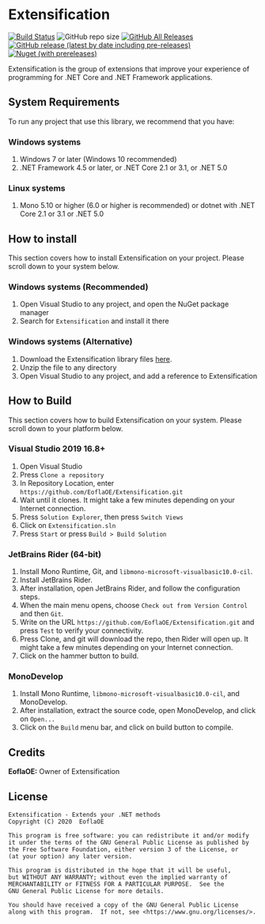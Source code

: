 # Extensification

[![Build Status](https://travis-ci.org/EoflaOE/Extensification.svg?branch=master)](https://travis-ci.org/EoflaOE/Extensification) ![GitHub repo size](https://img.shields.io/github/repo-size/EoflaOE/Extensification?color=purple&label=size) [![GitHub All Releases](https://img.shields.io/github/downloads/EoflaOE/Extensification/total?color=purple&label=d/l)](https://github.com/EoflaOE/Extensification/releases) [![GitHub release (latest by date including pre-releases)](https://img.shields.io/github/v/release/EoflaOE/Extensification?color=purple&include_prereleases&label=github)](https://github.com/EoflaOE/Extensification/releases/latest) [![Nuget (with prereleases)](https://img.shields.io/nuget/vpre/Extensification?color=purple)](https://www.nuget.org/packages/Extensification/)

Extensification is the group of extensions that improve your experience of programming for .NET Core and .NET Framework applications. 

## System Requirements

To run any project that use this library, we recommend that you have:

### Windows systems

1. Windows 7 or later (Windows 10 recommended)
2. .NET Framework 4.5 or later, or .NET Core 2.1 or 3.1, or .NET 5.0

### Linux systems

1. Mono 5.10 or higher (6.0 or higher is recommended) or dotnet with .NET Core 2.1 or 3.1 or .NET 5.0

## How to install

This section covers how to install Extensification on your project. Please scroll down to your system below.

### Windows systems (Recommended)

1. Open Visual Studio to any project, and open the NuGet package manager
2. Search for `Extensification` and install it there

### Windows systems (Alternative)

1. Download the Extensification library files [here](https://github.com/EoflaOE/Extensification/releases).
2. Unzip the file to any directory
3. Open Visual Studio to any project, and add a reference to Extensification

## How to Build

This section covers how to build Extensification on your system. Please scroll down to your platform below.

### Visual Studio 2019 16.8+

1. Open Visual Studio
2. Press `Clone a repository`
3. In Repository Location, enter `https://github.com/EoflaOE/Extensification.git`
4. Wait until it clones. It might take a few minutes depending on your Internet connection.
5. Press `Solution Explorer`, then press `Switch Views`
6. Click on `Extensification.sln`
7. Press `Start` or press `Build > Build Solution`

### JetBrains Rider (64-bit)

1. Install Mono Runtime, Git, and `libmono-microsoft-visualbasic10.0-cil`.
2. Install JetBrains Rider.
3. After installation, open JetBrains Rider, and follow the configuration steps.
4. When the main menu opens, choose `Check out from Version Control` and then `Git`.
5. Write on the URL `https://github.com/EoflaOE/Extensification.git` and press `Test` to verify your connectivity.
6. Press Clone, and git will download the repo, then Rider will open up. It might take a few minutes depending on your Internet connection.
7. Click on the hammer button to build.

### MonoDevelop

1. Install Mono Runtime, `libmono-microsoft-visualbasic10.0-cil`, and MonoDevelop.
2. After installation, extract the source code, open MonoDevelop, and click on `Open...`
3. Click on the `Build` menu bar, and click on build button to compile.

## Credits

**EoflaOE:** Owner of Extensification

## License

    Extensification - Extends your .NET methods
    Copyright (C) 2020  EoflaOE

    This program is free software: you can redistribute it and/or modify
    it under the terms of the GNU General Public License as published by
    the Free Software Foundation, either version 3 of the License, or
    (at your option) any later version.

    This program is distributed in the hope that it will be useful,
    but WITHOUT ANY WARRANTY; without even the implied warranty of
    MERCHANTABILITY or FITNESS FOR A PARTICULAR PURPOSE.  See the
    GNU General Public License for more details.

    You should have received a copy of the GNU General Public License
    along with this program.  If not, see <https://www.gnu.org/licenses/>.

